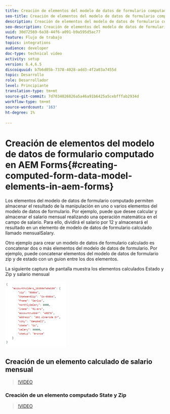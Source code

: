 ```yaml
---
title: Creación de elementos del modelo de datos de formulario computado en AEM Forms
seo-title: Creación de elementos del modelo de datos de formulario computado en AEM Forms
description: Creación de elementos del modelo de datos de formulario computado
seo-description: Creación de elementos del modelo de datos de formulario computado
uuid: 30d72569-6a38-44f6-a091-b9a595d5ac77
feature: Flujo de trabajo
topics: integrations
audience: developer
doc-type: technical video
activity: setup
version: 6.4,6.5
discoiquuid: b7b6d05b-7378-4028-add3-4f2a03a7455d
topic: Desarrollo
role: Desarrollador
level: Principiante
translation-type: tm+mt
source-git-commit: 7d7034026826a5a46a91b6425a5cebfffab2934d
workflow-type: tm+mt
source-wordcount: '163'
ht-degree: 1%

---
```



# Creación de elementos del modelo de datos de formulario computado en AEM Forms{#creating-computed-form-data-model-elements-in-aem-forms}

Los elementos del modelo de datos de formulario computado permiten almacenar el resultado de la manipulación en uno o varios elementos del modelo de datos de formulario. Por ejemplo, puede que desee calcular y almacenar el salario mensual realizando una operación matemática en el campo de salario. Para ello, dividirá el salario por 12 y almacenará el resultado en un elemento de modelo de datos de formulario calculado llamado mensualSalary.

Otro ejemplo para crear un modelo de datos de formulario calculado es concatenar dos o más elementos del modelo de datos de formulario. Por ejemplo, puede concatenar elementos del modelo de datos de formulario zip y de estado con un guion entre los dos elementos.

La siguiente captura de pantalla muestra los elementos calculados Estado y Zip y salario mensual

![computedfdmelement](assets/computedfdmelement.gif)

## Creación de un elemento calculado de salario mensual

>[!VIDEO](https://video.tv.adobe.com/v/23855?quality=9&learn=on)

### Creación de un elemento computado State y Zip

>[!VIDEO](https://video.tv.adobe.com/v/23856/?quality=9&learn=on)

